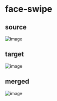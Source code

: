 # face-swipe
## source
![image](http://github.com/lyzq/face-swipe/raw/master/image/baby.png)
## target
![image](http://github.com/lyzq/face-swipe/raw/master/image/baby4.png)
## merged
![image](http://github.com/lyzq/face-swipe/raw/master/image/target.png)
